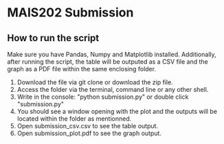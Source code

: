 # MAIS202 Submission

## How to run the script

Make sure you have Pandas, Numpy and Matplotlib installed.
Additionally, after running the script, the table will be outputed as a CSV file and the graph as a PDF file within the same enclosing folder.


1. Download the file via git clone or download the zip file.
2. Access the folder via the terminal, command line or any other shell.
3. Write in the console: "python submission.py" or double click "submission.py"
4. You should see a window opening with the plot and the outputs will be located within the folder as mentionned.
5. Open submission_csv.csv to see the table output.
6. Open submission_plot.pdf to see the graph output.

